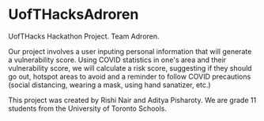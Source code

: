 # UofTHacksAdroren
UofTHacks Hackathon Project. Team Adroren.

Our project involves a user inputing personal information that will generate a vulnerability score. Using COVID statistics in one's area and their vulnerability
score, we will calculate a risk score, suggesting if they should go out, hotspot areas to avoid and a reminder to follow COVID precautions (social distancing,
wearing a mask, using hand sanatizer, etc.)

This project was created by Rishi Nair and Aditya Pisharoty. We are grade 11 students from the University of Toronto Schools.
